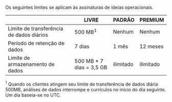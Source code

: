 <properties
   pageTitle="Tabela de limites de ideias operacional"
   description="Descreve os limites de sistema para obtenção de informações operacionais."
   services="operational-insights"
   documentationCenter="NA"
   authors="bandersmsft"
   manager="jwhit"
   editor="" />
<tags
   ms.service="operational-insights"
   ms.devlang="NA"
   ms.topic="article"
   ms.tgt_pltfrm="NA"
   ms.workload="TBD"
   ms.date="07/01/2015"
   ms.author="banders" />


Os seguintes limites se aplicam às assinaturas de ideias operacionais.


|   |LIVRE|PADRÃO|PREMIUM|
|---|---|---|---|
|Limite de transferência de dados diários|500 MB<sup>1</sup>|Nenhum|Nenhum|
|Período de retenção de dados|7 dias|1 mês|12 meses|
|Limite de armazenamento de dados|500 MB * 7 dias = 3,5 GB|ilimitado|ilimitado|


<sup>1</sup> Quando os clientes atingem seu limite de transferência de dados diária 500MB, análises de dados interrompe e currículos no início do dia seguinte. Um dia baseia-se no UTC.
